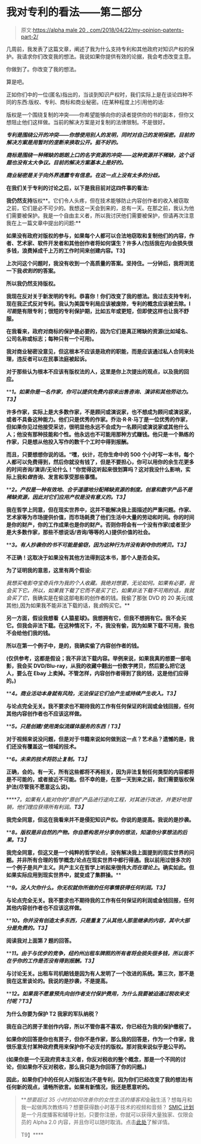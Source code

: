 # 我对专利的看法——第二部分

> 原文:[https://alpha male 20 . com/2018/04/22/my-opinion-patents-part-2/](https://alphamale20.com/2018/04/22/my-opinion-on-patents-part-2/)

几周前，我发表了这篇文章，阐述了我为什么支持专利和其他政府对知识产权的保护。我请求你们改变我的想法。我说如果你提供有效的论据，我会考虑改变主意。

你做到了。你改变了我的想法。

算是吧。

正如你们中的一位(匿名)指出的，当谈到知识产权时，我们实际上是在谈论四种不同的东西:版权、专利、商标和商业秘密。(在某种程度上)引用他的话:

版权是一个围绕复制的冲突——你希望能够向你的读者提供你的书的副本，但你又想阻止他们这样做。当前的解决方案是对复制的法律限制。不是很好。

***专利是围绕公开的冲突——你想使用别人的发明，同时对自己的发明保密。目前的解决方案是用暂时的垄断来换取公开。挺不好的。***

*****商标**是围绕一种稀缺的朗朗上口的名字资源的冲突——这种资源并不稀缺，这个话题也没有太大争议。目前的解决方案基本上是好的。***

*****商业秘密**是关于向外界透露专有信息。在这一点上没有太多的分歧。***

**在我们关于专利的讨论之后，以下是我目前对这四件事的看法:**

**我仍然支持**版权**。它们令人头疼，但在技术能够防止内容创作者的收入被窃取之前，它们是必不可少的。我想这一天会到来的，总有一天。在那之前，我认为他们需要被保护。我是一个自由主义者，所以我讨厌他们需要被保护，但请再次注意我在上一篇文章中提出的问题:**

**如果没有政府对版权的参与，如果每个人都可以合法地窃取和复制他们的内容，作者、艺术家、软件开发者和其他创作者将如何谋生？许多人(包括我在内)会损失很多钱，浪费掉成千上万的工作时间来创建内容。T3】**

**上次问这个问题时，我没有收到一个高质量的答案。坚持住。一分钟后，我将浏览一下我*收到的*的答案。**

**所以我仍然支持版权。**

**我现在反对关于新发明的专利。恭喜你！你们改变了我的想法。我过去支持专利，现在我正式反对专利。我认为美国专利局应该被废除，专利的概念应该被去除。I *可能*是有限专利；很短的专利保护期，比如五年或更短，但即使这样也让我不舒服。**

**在我看来，政府对商标的保护是必要的，因为它们是真正稀缺的资源(比如域名、公司名称或标志；每种只有一个可用)。**

**我对商业秘密没意见，但这根本不应该是政府的职能，而是应该通过私人合同来处理，违反者可以在民事法庭被起诉。**

**对于那些认为根本不应该有版权法的人，这里是你上次提出的观点，以及我的回应。**

*****1。如果你是一名作家，你可以提供免费内容来出售咨询、演讲和其他劳动力。*T3】****

**许多作家，实际上是大多数作家，不是顾问或演说家，也不想成为顾问或演说家，或者不具备这种能力。他们只是优秀的作家。乔治·R·R·马丁是一位优秀的作家，但如果你见过他接受采访，很明显他永远不会成为一名顾问或演说家或其他什么人；他没有那种技能和个性。他永远也不可能用那种方式赚钱。他只是一个熟练的作家，只是想从他投入写作的数千个工时中得到报酬。**

**而且，只要想想你说的话。“嘿，伙计，花你生命中的 500 个小时写一本书，每个人都可以免费得到，然后你就没有钱了，但是不要担心，你可以用你的余生花更多的时间咨询/演讲/无论什么！”你觉得这听起来很划算吗？这对我没什么影响，实际上我和*做*咨询、发言和享受那些事情。**

*****2。产权是一种有效地、合乎道德地分配稀缺资源的制度。创意和数字产品不是稀缺资源，因此对它们应用产权是没有意义的。*T3】****

**我在哲学上同意，但在现实世界中，这并不能解决我上面描述的严重问题。作家、艺术家等为市场提供价值，而市场耗费了他们生活中大量的劳动和时间。你的时间是你的财产，你的工作成果也是你的财产。否则你将会有一个没有作家(或者至少是大多数作家，那些不想说话/咨询/等等的人)提供价值的社会。**

*****3。有人抄袭你的书不可能是偷窃，因为这种行为并没有剥夺你的拷贝。*T3】****

**不正确！这取决于如果没有其他方法得到这本书，那个人是否会买。**

**为了证明我的意思，这里有两个假设:**

**我想买电影*夺宝奇兵*作为我的个人收藏。我绝对想要，无论如何。如果有必要，我会买下它。所以，如果我下载了它而不是买了它*，如果非法下载不可用的话，我就会买了它*，我确实是在偷这部电影的创作者的钱。我偷了那张 DVD 的 20 美元(或其他),因为如果我不能非法下载的话，我*会*购买它。**

**另一方面，假设我想看《人猿星球》。我想拥有它，但我不想拥有它。我不会买它。但我会非法下载。在这种情况下，不，我没有偷，因为如果下载不可用，我也不会给他们我的钱。**

**所以在第一个例子中，是的，我确实偷了内容创作者的钱。**

**(仅供参考，这都是假设；我不非法下载内容。举例来说，如果我真的想要一部电影，我会买 DVD/Blu-ray，从我的收藏中翻出一份数字拷贝，然后要么把它送人，要么在 Ebay 上卖掉。不管怎样，内容创作者得到了我的钱，这是他们应得的。)**

*****4。商业活动本身就有风险，无法保证它们会产生或持续产生收入。*T3】****

**与论点完全无关。我不要求也不期待我的工作有任何保证的利润或金钱回报，任何其他内容创作者也不应该这样做。**

*****5。只是创建/使用类似流媒体服务的东西！*T3】****

**对于视频来说没问题，但是对于书籍来说如何做到这一点？艺术品？遗憾的是，我们还没有覆盖这一领域的技术。**

*****6。未来的技术将防止复制。*T3】****

**正确，会的。有一天，所有这些都将不再相关，因为非法复制任何类型的内容都将是不可能的，或者接近不可能。但不幸的是，在那一天到来之前，我们需要版权保护法(尽管我不愿意这么说)。**

*****7。如果有人能对你的“原创”产品进行逆向工程，对其进行改进，并更好地营销，他们理应获得所有利润。**T3】***

**我完全同意，但这在我看来并不是侵犯知识产权。你说的是提高。我说的是抄袭。**

*****8。版权是非自然的产物。你自愿构思并分享你的想法，知道你分享想法的后果。*T3】****

**我完全同意，但这又是一个纯粹的哲学论点，没有解决我上面提到的现实世界的问题。并非所有合理的哲学概念/论点在现实世界中都行得通。我以前用过很多次的一个例子是共产主义。共产主义在哲学上听起来很伟大*而在理论上*。确实如此。但如果实际应用到现实世界中，就变成了集群操。****

*******9。没人欠你什么。你无权就你所做的任何事情获得任何利润。*T3】******

****与论点完全无关。我不要求也不期待我的工作有任何保证的利润或金钱回报，任何其他内容创作者也不应该这样做。****

*******10。你并没有创造太多东西，只是重复了从其他人那里继承的内容，其中大部分是免费的。*T3】******

****阅读我对上面第 7 题的回答。****

*******11。由于与优步的竞争，纽约州出租车牌照的所有者将会损失很多钱，所以我不在乎你的工作是否没有得到报酬。*T3】******

****与讨论无关。出租车司机赔钱是因为有人发明了一个改进的系统。第三次，那不是我在这里谈论的。我说的是抄袭，不是提高。****

*******12。如果我不愿意预先向创作者支付保护费用，为什么我要被迫通过税收来支付呢？*T3】******

****为什么你要为保护 T2 我家的军队纳税？****

****我在自己的房子里创作内容，所以不管你喜不喜欢，你已经在为我的保护缴税了。****

****如果你的回答是你也有房子，但你不是作家，那么我的回答是，作为一个作家，我很乐意支付某种政府费用来保护你不必支付的版权。那对我来说似乎是公平的。****

****(如果你是一个无政府资本主义者，你反对税收的整个概念，那是一个不同的讨论，但如果你不反对税收，那么我只是为你回答了你的问题。)****

****因此，如果你们中的任何人对**版权法**(不是**专利**，因为你们已经改变了我的想法)有任何新的观点，请畅所欲言。如果有新情况，我还是愿意听的。****

> ****想要超过 35 小时的如何改善你的女性生活的播客*和*金融生活？想每月和我一起做两次教练吗？想要获得数小时基于技术的视频和音频？ [SMIC 计划](https://alphamale20.kartra.com/page/vIL17)是一个月度播客和辅导计划，只要你注册，你就可以获得大量独家、仅限会员的 Alpha 2.0 内容，并且你可以随时取消。点击[此处](https://alphamale20.kartra.com/page/vIL17)了解详情。
> 
> T9】****